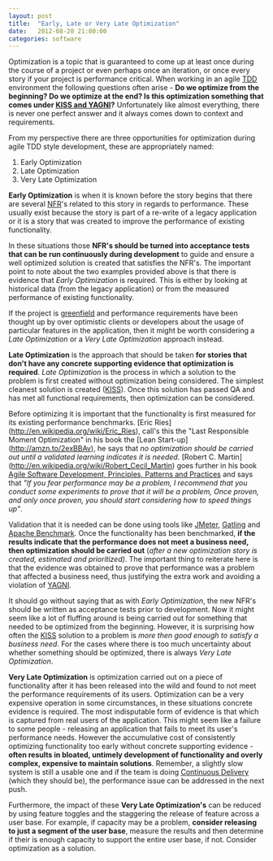 ```yaml
---
layout: post
title:  "Early, Late or Very Late Optimization"
date:   2012-08-20 21:00:00
categories: software
---
```


Optimization is a topic that is guaranteed to come up at least once during the
course of a project or even perhaps once an iteration, or once every story if
your project is performance critical. When working in an agile
[TDD](http://c2.com/cgi/wiki?TestDrivenDevelopment) environment the following
questions often arise - **Do we optimize from the beginning? Do we optimize at
the end? Is this optimization something that comes under [KISS and
YAGNI](http://www.codinghorror.com/blog/2004/10/kiss-and-yagni.html)?**
Unfortunately like almost everything, there is never one perfect answer and it
always comes down to context and requirements.

<!--more-->

From my perspective there are three opportunities for optimization during agile
TDD style development, these are appropriately named:

1.  Early Optimization
2.  Late Optimization
3.  Very Late Optimization

**Early Optimization** is when it is known before the story begins that there
are several [NFR](http://en.wikipedia.org/wiki/Non-functional_requirement)'s
related to this story in regards to performance. These usually exist because
the story is part of a re-write of a legacy application or it is a story that
was created to improve the performance of existing functionality.

In these situations those **NFR's should be turned into acceptance tests that
can be run continuously during development** to guide and ensure a well
optimized solution is created that satisfies the NFR's. The important point to
note about the two examples provided above is that there is evidence that
_Early Optimization_ is required. This is either by looking at historical data
(from the legacy application) or from the measured performance of existing
functionality.

If the project is [greenfield](http://en.wikipedia.org/wiki/Greenfield_project)
and performance requirements have been thought up by over optimistic clients or
developers about the usage of particular features in the application, then it
might be worth considering a _Late Optimization_ or a _Very Late Optimization_
approach instead.

**Late Optimization** is the approach that should be taken **for stories that
don't have any concrete supporting evidence that optimization is required**.
_Late Optimization_ is the process in which a solution to the problem is first
created without optimization being considered. The simplest cleanest solution
is created ([KISS](http://en.wikipedia.org/wiki/KISS_principle)). Once this
solution has passed QA and has met all functional requirements, then
optimization can be considered.

Before optimizing it is important that the functionality is first measured for
its existing performance benchmarks. [Eric Ries]
(http://en.wikipedia.org/wiki/Eric_Ries), call's this the "Last Responsible
Moment Optimization" in his book the [Lean Start-up]
(http://amzn.to/2exBBAv), he says that _no optimization should be carried
out until a validated learning indicates it is needed_. [Robert C. Martin]
(http://en.wikipedia.org/wiki/Robert_Cecil_Martin) goes further in his book
[Agile Software Development, Principles, Patterns and Practices](http://amzn.to/2fNbyHc)
and says that _"If you fear performance may be a problem, I recommend that you
conduct some experiments to prove that it will be a problem, Once proven, and
only once proven, you should start considering how to speed things up"_.

Validation that it is needed can be done using tools like
[JMeter](http://jmeter.apache.org/), [Gatling](http://gatling-tool.org/) and
[Apache Benchmark](http://httpd.apache.org/docs/2.2/programs/ab.html). Once the
functionality has been benchmarked, **if the results indicate that the
performance does not meet a business need, then optimization should be carried
out** (_after a new optimization story is created, estimated and prioritized)_.
The important thing to reiterate here is that the evidence was obtained to
prove that performance was a problem that affected a business need, thus
justifying the extra work and avoiding a violation of
[YAGNI](http://martinfowler.com/bliki/Yagni.html).

It should go without saying that as with _Early Optimization_, the new NFR's
should be written as acceptance tests prior to development. Now it might seem
like a lot of fluffing around is being carried out for something that needed to
be optimized from the beginning. However, it is surprising how often the
[KISS](http://en.wikipedia.org/wiki/KISS_principle) solution to a problem is
_more then good enough to satisfy a business need_. For the cases where there
is too much uncertainty about whether something should be optimized, there is
always _Very Late Optimization_.

**Very Late Optimization** is optimization carried out on a piece of
functionality after it has been released into the wild and found to not meet
the performance requirements of its users. Optimization can be a very expensive
operation in some circumstances, in these situations concrete evidence is
required. The most indisputable form of evidence is that which is captured from
real users of the application. This might seem like a failure to some people -
releasing an application that fails to meet its user's performance needs.
However the accumulative cost of consistently optimizing functionality too
early without concrete supporting evidence - **often results in bloated,
untimely development of functionality and overly complex, expensive to maintain
solutions**. Remember, a slightly slow system is still a usable one and if the
team is doing [Continuous
Delivery](http://amzn.to/2enCo3A) (which they
should be), the performance issue can be addressed in the next push.

Furthermore, the impact of these **Very Late Optimization's** can be reduced by
using feature toggles and the staggering the release of feature across a user
base. For example, if capacity may be a problem, **consider releasing to just a
segment of the user base**, measure the results and then determine if their is
enough capacity to support the entire user base, if not. Consider optimization
as a solution.
